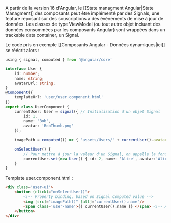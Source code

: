 
A partir de la version 16 d'Angular, le [[State managment Angular|State Managment]] des composants peut être implémenté par des Signals, une feature reposant sur des souscriptions à des événements de mise à jour de données.
Les classes de type ViewModel (ou tout autre objet incluant des données consommées par les composants Angular) sont wrappées dans un trackable data container, un Signal.

Le code pris en exemple [[Composants Angular - Données dynamiques|ici]] se réécrit alors : 

```typescript
using { signal, computed } from '@angular/core'

interface User {
	id: number;
	name: string;
	avatarUrl: string;
}
@Component({
	templateUrl: 'user/user.component.html'
})
export class UserComponent {
	currentUser: User = signal({ // Initialisation d'un objet Signal
		id: 1,
		name: 'Bob',
		avatar: 'BobThumb.png'
	});
	
	imagePath = computed(() => { 'assets/Users/' + currentUser().avatar; });

	onSelectUser() {
		// Pour mettre à jour la valeur d'un Signal, on appelle la fonction set
		currentUser.set(new User() { id: 2, name: 'Alice', avatar:'Alice.png'});
	}	
}
```

Template user.component.html : 
```html
<div class='user-ui'>
	<button (click)="onSelectUser()">
		<!-- Property binding, based on Signal computed value -->
		<img [src]="imagePath()" [alt]="currentUser().name"/> 
		<span class='user-name'>{{ currentUser().name }} </span> <!-- Accessing Signal value -->
	</button>
</div>
```
